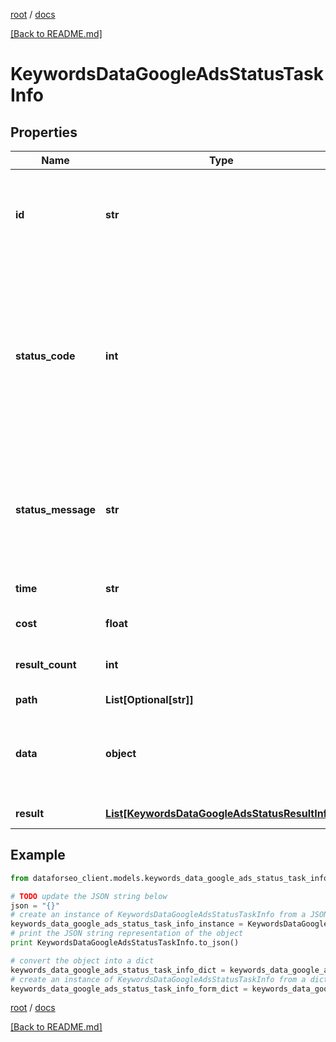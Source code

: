 [root](./../ "root") / [docs](./ "docs")

[[Back to README.md]](./../README.md "[Back to README.md]")

# KeywordsDataGoogleAdsStatusTaskInfo

## Properties

Name | Type | Description | Notes
------------ | ------------- | ------------- | -------------
**id** | **str** | task identifier unique task identifier in our system in the UUID format | [optional]
**status_code** | **int** | status code of the task generated by DataForSEO, can be within the following range: 10000-60000 you can find the full list of the response codes here | [optional]
**status_message** | **str** | informational message of the task you can find the full list of general informational messages here | [optional]
**time** | **str** | execution time, seconds | [optional]
**cost** | **float** | total tasks cost, USD | [optional]
**result_count** | **int** | number of elements in the result array | [optional]
**path** | **List[Optional[str]]** | URL path | [optional]
**data** | **object** | contains the same parameters that you specified in the POST request | [optional]
**result** | [**List[KeywordsDataGoogleAdsStatusResultInfo]**](KeywordsDataGoogleAdsStatusResultInfo.md) | array of results | [optional]

## Example

```python
from dataforseo_client.models.keywords_data_google_ads_status_task_info import KeywordsDataGoogleAdsStatusTaskInfo

# TODO update the JSON string below
json = "{}"
# create an instance of KeywordsDataGoogleAdsStatusTaskInfo from a JSON string
keywords_data_google_ads_status_task_info_instance = KeywordsDataGoogleAdsStatusTaskInfo.from_json(json)
# print the JSON string representation of the object
print KeywordsDataGoogleAdsStatusTaskInfo.to_json()

# convert the object into a dict
keywords_data_google_ads_status_task_info_dict = keywords_data_google_ads_status_task_info_instance.to_dict()
# create an instance of KeywordsDataGoogleAdsStatusTaskInfo from a dict
keywords_data_google_ads_status_task_info_form_dict = keywords_data_google_ads_status_task_info.from_dict(keywords_data_google_ads_status_task_info_dict)
```

  

[root](./../ "root") / [docs](./ "docs")

[[Back to README.md]](./../README.md "[Back to README.md]")